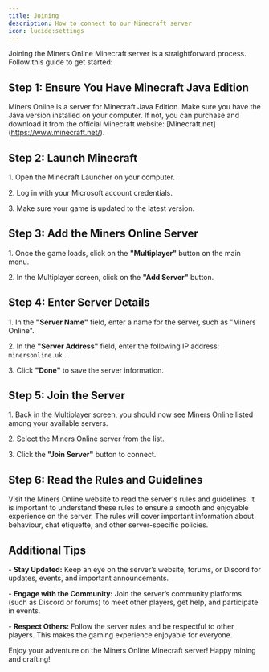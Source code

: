 ```yaml
---
title: Joining
description: How to connect to our Minecraft server
icon: lucide:settings
---
```


Joining the Miners Online Minecraft server is a straightforward process. Follow this guide to get started:

## Step 1: Ensure You Have Minecraft Java Edition

Miners Online is a server for Minecraft Java Edition. Make sure you have the Java version installed on your computer. If not, you can purchase and download it from the official Minecraft website: \[Minecraft.net]\(<https://www.minecraft.net/>).

## Step 2: Launch Minecraft

1\. Open the Minecraft Launcher on your computer.

2\. Log in with your Microsoft account credentials.

3\. Make sure your game is updated to the latest version.

## Step 3: Add the Miners Online Server

1\. Once the game loads, click on the **"Multiplayer"** button on the main menu.

2\. In the Multiplayer screen, click on the **"Add Server"** button.

## Step 4: Enter Server Details

1\. In the **"Server Name"** field, enter a name for the server, such as "Miners Online".

2\. In the **"Server Address"** field, enter the following IP address: `minersonline.uk` .

3\. Click **"Done"** to save the server information.

## Step 5: Join the Server

1\. Back in the Multiplayer screen, you should now see Miners Online listed among your available servers.

2\. Select the Miners Online server from the list.

3\. Click the **"Join Server"** button to connect.

## Step 6: Read the Rules and Guidelines

Visit the Miners Online website to read the server's rules and guidelines. It is important to understand these rules to ensure a smooth and enjoyable experience on the server. The rules will cover important information about behaviour, chat etiquette, and other server-specific policies.

## Additional Tips

\- **Stay Updated:** Keep an eye on the server’s website, forums, or Discord for updates, events, and important announcements.

\- **Engage with the Community:** Join the server’s community platforms (such as Discord or forums) to meet other players, get help, and participate in events.

\- **Respect Others:** Follow the server rules and be respectful to other players. This makes the gaming experience enjoyable for everyone.

Enjoy your adventure on the Miners Online Minecraft server! Happy mining and crafting!
